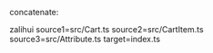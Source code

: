 
concatenate:

zalihui source1=src/Cart.ts source2=src/CartItem.ts source3=src/Attribute.ts target=index.ts